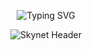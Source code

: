 <p align="center">
  <img src="https://readme-typing-svg.herokuapp.com?font=Orbitron&size=30&duration=3500&pause=900&color=FF0000&center=true&vCenter=true&width=950&lines=Initializing+Skynet+Vision+Module...;Booting+Neural+Optics+Interface...;Training+Object+Detection+Models...;Computer+Vision+System+Online" alt="Typing SVG" />
</p>

<p align="center">
  <img src="https://raw.githubusercontent.com/your-username/your-repo/main/skynet-header.svg" alt="Skynet Header"/>
</p>
